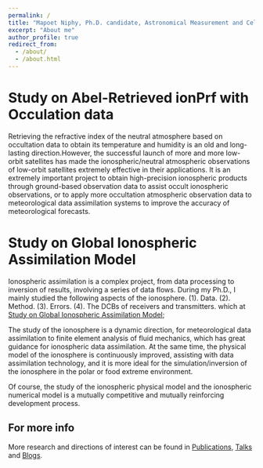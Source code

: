 ```yaml
---
permalink: /
title: "Mapoet Niphy, Ph.D. candidate, Astronomical Measurement and Celestial Mechanics"
excerpt: "About me"
author_profile: true
redirect_from: 
  - /about/
  - /about.html
---
```


Study on Abel-Retrieved ionPrf with Occulation data
====

Retrieving the refractive index of the neutral atmosphere based on occultation data to obtain its temperature and humidity is an old and long-lasting direction.However, the successful launch of more and more low-orbit satellites has made the ionospheric/neutral atmospheric observations of low-orbit satellites extremely effective in their applications. It is an extremely important project to obtain high-precision ionospheric products through ground-based observation data to assist occult ionospheric observations, or to apply more occultation atmospheric observation data to meteorological data assimilation systems to improve the accuracy of meteorological forecasts.

Study on Global Ionospheric Assimilation Model
====
Ionospheric assimilation is a complex project, from data processing to inversion of results, involving a series of data flows. During my Ph.D., I mainly studied the following aspects of the ionosphere. (1). Data. (2). Method. (3). Errors. (4). The DCBs of receivers and transmitters. which at [Study on Global Ionospheric Assimilation Model](https://niphy.github.io/posts/2017/10/blog-post-3);

The study of the ionosphere is a dynamic direction, for meteorological data assimilation to finite element analysis of fluid mechanics, which has great guidance for ionospheric data assimilation. At the same time, the physical model of the ionosphere is continuously improved, assisting with data assimilation technology, and it is more ideal for the simulation/inversion of the ionosphere in the polar or food extreme environment.

Of course, the study of the ionospheric physical model and the ionospheric numerical model is a mutually competitive and mutually reinforcing development process.

For more info
------
More research and directions of interest can be found in [Publications](https://niphy.github.io/publications), [Talks](https://niphy.github.io/talks) and [Blogs](https://niphy.github.io/year-archive/).

